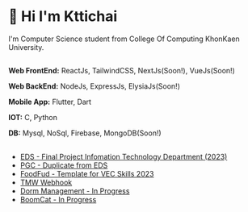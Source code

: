 
# 👋 Hi I'm Kttichai


I'm Computer Science student from College Of Computing KhonKaen University. 


## <Tech Stack/>

**Web FrontEnd:** ReactJs, TailwindCSS, NextJs(Soon!), VueJs(Soon!)

**Web BackEnd:** NodeJs, ExpressJs, ElysiaJs(Soon!)

**Mobile App:** Flutter, Dart

**IOT:** C, Python

**DB:** Mysql, NoSql, Firebase, MongoDB(Soon!)

## <Repo/>
 - [EDS - Final Project Infomation Technology Department (2023)](https://github.com/KTCRSW/EDS)
 - [PGC - Duplicate from EDS](https://github.com/KTCRSW/ProgressChart)
 - [FoodFud - Template for VEC Skills 2023](https://github.com/KTCRSW/FOODFUD)
 - [TMW Webhook](https://github.com/KTCRSW/TruemoneyWallet-Webhook)
 - [Dorm Management - In Progress](https://github.com/KTCRSW/DormManagement)
 - [BoomCat - In Progress](https://github.com/KTCRSW/boomcat)
